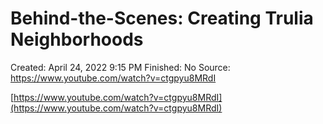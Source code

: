 # Behind-the-Scenes: Creating Trulia Neighborhoods

Created: April 24, 2022 9:15 PM
Finished: No
Source: https://www.youtube.com/watch?v=ctgpyu8MRdI

[https://www.youtube.com/watch?v=ctgpyu8MRdI](https://www.youtube.com/watch?v=ctgpyu8MRdI)